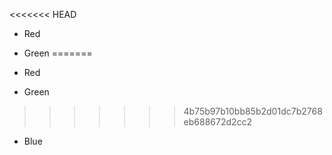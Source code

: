 <<<<<<< HEAD

 - Red
 - Green
=======

 - Red
 - Green
>>>>>>> 4b75b97b10bb85b2d01dc7b2768eb688672d2cc2
 - Blue